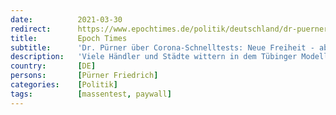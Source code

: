 ```yaml
---
date:          2021-03-30
redirect:      https://www.epochtimes.de/politik/deutschland/dr-puerner-ueber-corona-schnelltests-neue-freiheit-aber-zu-welchem-preis-a3481577.html
title:         Epoch Times
subtitle:      'Dr. Pürner über Corona-Schnelltests: Neue Freiheit - aber zu welchem Preis?'
description:   'Viele Händler und Städte wittern in dem Tübinger Modell die große Chance zur Rückkehr in die Normalität. Doch jede Medaille hat zwei Seiten. Epoch Times bat den früheren Gesundheitsamtsleiter Dr. Friedrich Pürner um seine fachkundige Expertise zu Vor- und Nachteilen über die Selbsttests und die Öffnungsschritte nach dem Tübinger Modell.'
country:       [DE]
persons:       [Pürner Friedrich]
categories:    [Politik]
tags:          [massentest, paywall]
---
```

